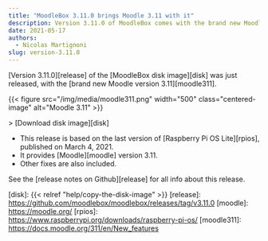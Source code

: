 ```yaml
---
title: "MoodleBox 3.11.0 brings Moodle 3.11 with it"
description: Version 3.11.0 of MoodleBox comes with the brand new Moodle version 3.11.
date: 2021-05-17
authors:
  - Nicolas Martignoni
slug: version-3.11.0
---
```


[Version 3.11.0][release] of the [MoodleBox disk image][disk] was just released, with the [brand new Moodle version 3.11][moodle311].

{{< figure src="/img/media/moodle311.png" width="500" class="centered-image" alt="Moodle 3.11" >}}

&gt; [Download disk image][disk]

  - This release is based on the last version of [Raspberry Pi OS Lite][rpios], published on March 4, 2021.
  - It provides [Moodle][moodle] version 3.11.
  - Other fixes are also included.

See the [release notes on Github][release] for all info about this release.

 [disk]: {{< relref "help/copy-the-disk-image" >}}
 [release]: https://github.com/moodlebox/moodlebox/releases/tag/v3.11.0
 [moodle]: https://moodle.org/
 [rpios]: https://www.raspberrypi.org/downloads/raspberry-pi-os/
 [moodle311]: https://docs.moodle.org/311/en/New_features
